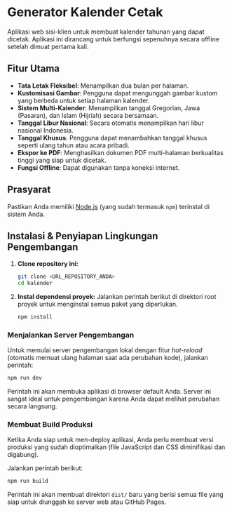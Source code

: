 # Generator Kalender Cetak

Aplikasi web sisi-klien untuk membuat kalender tahunan yang dapat dicetak. Aplikasi ini dirancang untuk berfungsi sepenuhnya secara offline setelah dimuat pertama kali.

## Fitur Utama

-   **Tata Letak Fleksibel**: Menampilkan dua bulan per halaman.
-   **Kustomisasi Gambar**: Pengguna dapat mengunggah gambar kustom yang berbeda untuk setiap halaman kalender.
-   **Sistem Multi-Kalender**: Menampilkan tanggal Gregorian, Jawa (Pasaran), dan Islam (Hijriah) secara bersamaan.
-   **Tanggal Libur Nasional**: Secara otomatis menampilkan hari libur nasional Indonesia.
-   **Tanggal Khusus**: Pengguna dapat menambahkan tanggal khusus seperti ulang tahun atau acara pribadi.
-   **Ekspor ke PDF**: Menghasilkan dokumen PDF multi-halaman berkualitas tinggi yang siap untuk dicetak.
-   **Fungsi Offline**: Dapat digunakan tanpa koneksi internet.

## Prasyarat

Pastikan Anda memiliki [Node.js](https://nodejs.org/) (yang sudah termasuk `npm`) terinstal di sistem Anda.

## Instalasi & Penyiapan Lingkungan Pengembangan

1.  **Clone repository ini:**
    ```bash
    git clone <URL_REPOSITORY_ANDA>
    cd kalender
    ```

2.  **Instal dependensi proyek:**
    Jalankan perintah berikut di direktori root proyek untuk menginstal semua paket yang diperlukan.
    ```bash
    npm install
    ```

### Menjalankan Server Pengembangan

Untuk memulai server pengembangan lokal dengan fitur *hot-reload* (otomatis memuat ulang halaman saat ada perubahan kode), jalankan perintah:

```bash
npm run dev
```

Perintah ini akan membuka aplikasi di browser default Anda. Server ini sangat ideal untuk pengembangan karena Anda dapat melihat perubahan secara langsung.

### Membuat Build Produksi

Ketika Anda siap untuk men-deploy aplikasi, Anda perlu membuat versi produksi yang sudah dioptimalkan (file JavaScript dan CSS diminifikasi dan digabung).

Jalankan perintah berikut:

```bash
npm run build
```

Perintah ini akan membuat direktori `dist/` baru yang berisi semua file yang siap untuk diunggah ke server web atau GitHub Pages.